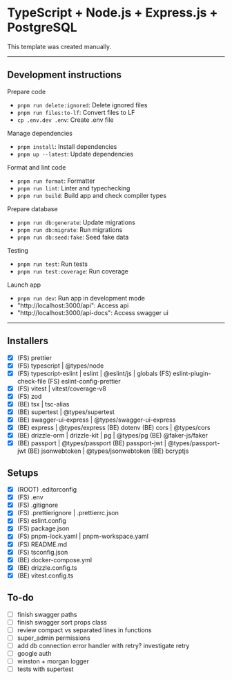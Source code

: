# TypeScript + Node.js + Express.js + PostgreSQL

This template was created manually.

---

## Development instructions

Prepare code

- `pnpm run delete:ignored`: Delete ignored files
- `pnpm run files:to-lf`: Convert files to LF
- `cp .env.dev .env`: Create .env file

Manage dependencies

- `pnpm install`: Install dependencies
- `pnpm up --latest`: Update dependencies

Format and lint code

- `pnpm run format`: Formatter
- `pnpm run lint`: Linter and typechecking
- `pnpm run build`: Build app and check compiler types

Prepare database

- `pnpm run db:generate`: Update migrations
- `pnpm run db:migrate`: Run migrations
- `pnpm run db:seed:fake`: Seed fake data

Testing

- `pnpm run test`: Run tests
- `pnpm run test:coverage`: Run coverage

Launch app

- `pnpm run dev`: Run app in development mode
- "http://localhost:3000/api": Access api
- "http://localhost:3000/api-docs": Access swagger ui

---

## Installers

- [x] (FS) prettier
- [x] (FS) typescript | @types/node
- [x] (FS) typescript-eslint | eslint | @eslint/js | globals
      (FS) eslint-plugin-check-file
      (FS) eslint-config-prettier
- [x] (FS) vitest | vitest/coverage-v8
- [x] (FS) zod
- [x] (BE) tsx | tsc-alias
- [x] (BE) supertest | @types/supertest
- [x] (BE) swagger-ui-express | @types/swagger-ui-express
- [x] (BE) express | @types/express
      (BE) dotenv
      (BE) cors | @types/cors
- [x] (BE) drizzle-orm | drizzle-kit | pg | @types/pg
      (BE) @faker-js/faker
- [x] (BE) passport | @types/passport
      (BE) passport-jwt | @types/passport-jwt
      (BE) jsonwebtoken | @types/jsonwebtoken
      (BE) bcryptjs

## Setups

- [x] (ROOT) .editorconfig
- [x] (FS) .env
- [x] (FS) .gitignore
- [x] (FS) .prettierignore | .prettierrc.json
- [x] (FS) eslint.config
- [x] (FS) package.json
- [x] (FS) pnpm-lock.yaml | pnpm-workspace.yaml
- [x] (FS) README.md
- [x] (FS) tsconfig.json
- [x] (BE) docker-compose.yml
- [x] (BE) drizzle.config.ts
- [x] (BE) vitest.config.ts

## To-do

- [ ] finish swagger paths
- [ ] finish swagger sort props class
- [ ] review compact vs separated lines in functions
- [ ] super_admin permissions
- [ ] add db connection error handler with retry? investigate retry
- [ ] google auth
- [ ] winston + morgan logger
- [ ] tests with supertest
